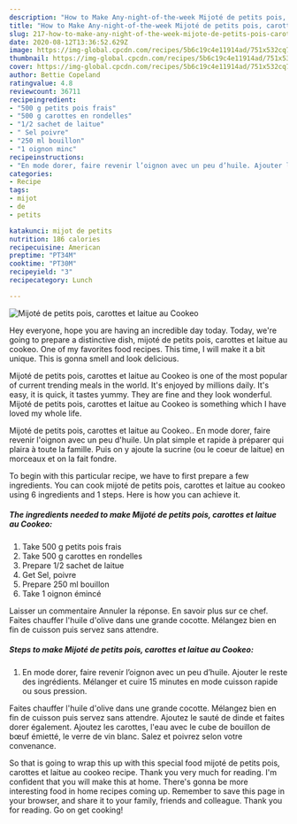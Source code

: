 ```yaml
---
description: "How to Make Any-night-of-the-week Mijoté de petits pois, carottes et laitue au Cookeo"
title: "How to Make Any-night-of-the-week Mijoté de petits pois, carottes et laitue au Cookeo"
slug: 217-how-to-make-any-night-of-the-week-mijote-de-petits-pois-carottes-et-laitue-au-cookeo
date: 2020-08-12T13:36:52.629Z
image: https://img-global.cpcdn.com/recipes/5b6c19c4e11914ad/751x532cq70/mijote-de-petits-pois-carottes-et-laitue-au-cookeo-photo-principale-de-la-recette.jpg
thumbnail: https://img-global.cpcdn.com/recipes/5b6c19c4e11914ad/751x532cq70/mijote-de-petits-pois-carottes-et-laitue-au-cookeo-photo-principale-de-la-recette.jpg
cover: https://img-global.cpcdn.com/recipes/5b6c19c4e11914ad/751x532cq70/mijote-de-petits-pois-carottes-et-laitue-au-cookeo-photo-principale-de-la-recette.jpg
author: Bettie Copeland
ratingvalue: 4.8
reviewcount: 36711
recipeingredient:
- "500 g petits pois frais"
- "500 g carottes en rondelles"
- "1/2 sachet de laitue"
- " Sel poivre"
- "250 ml bouillon"
- "1 oignon minc"
recipeinstructions:
- "En mode dorer, faire revenir l’oignon avec un peu d’huile. Ajouter le reste des ingrédients. Mélanger et cuire 15 minutes en mode cuisson rapide ou sous pression."
categories:
- Recipe
tags:
- mijot
- de
- petits

katakunci: mijot de petits 
nutrition: 186 calories
recipecuisine: American
preptime: "PT34M"
cooktime: "PT30M"
recipeyield: "3"
recipecategory: Lunch

---
```



![Mijoté de petits pois, carottes et laitue au Cookeo](https://img-global.cpcdn.com/recipes/5b6c19c4e11914ad/751x532cq70/mijote-de-petits-pois-carottes-et-laitue-au-cookeo-photo-principale-de-la-recette.jpg)

Hey everyone, hope you are having an incredible day today. Today, we're going to prepare a distinctive dish, mijoté de petits pois, carottes et laitue au cookeo. One of my favorites food recipes. This time, I will make it a bit unique. This is gonna smell and look delicious.

Mijoté de petits pois, carottes et laitue au Cookeo is one of the most popular of current trending meals in the world. It's enjoyed by millions daily. It's easy, it is quick, it tastes yummy. They are fine and they look wonderful. Mijoté de petits pois, carottes et laitue au Cookeo is something which I have loved my whole life.

Mijoté de petits pois, carottes et laitue au Cookeo.. En mode dorer, faire revenir l&#39;oignon avec un peu d&#39;huile. Un plat simple et rapide à préparer qui plaira à toute la famille. Puis on y ajoute la sucrine (ou le coeur de laitue) en morceaux et on la fait fondre.


To begin with this particular recipe, we have to first prepare a few ingredients. You can cook mijoté de petits pois, carottes et laitue au cookeo using 6 ingredients and 1 steps. Here is how you can achieve it.

<!--inarticleads1-->

##### The ingredients needed to make Mijoté de petits pois, carottes et laitue au Cookeo:

1. Take 500 g petits pois frais
1. Take 500 g carottes en rondelles
1. Prepare 1/2 sachet de laitue
1. Get  Sel, poivre
1. Prepare 250 ml bouillon
1. Take 1 oignon émincé


Laisser un commentaire Annuler la réponse. En savoir plus sur ce chef. Faites chauffer l&#39;huile d&#39;olive dans une grande cocotte. Mélangez bien en fin de cuisson puis servez sans attendre. 

<!--inarticleads2-->

##### Steps to make Mijoté de petits pois, carottes et laitue au Cookeo:

1. En mode dorer, faire revenir l’oignon avec un peu d’huile. Ajouter le reste des ingrédients. Mélanger et cuire 15 minutes en mode cuisson rapide ou sous pression.


Faites chauffer l&#39;huile d&#39;olive dans une grande cocotte. Mélangez bien en fin de cuisson puis servez sans attendre. Ajoutez le sauté de dinde et faites dorer également. Ajoutez les carottes, l&#39;eau avec le cube de bouillon de bœuf émietté, le verre de vin blanc. Salez et poivrez selon votre convenance. 

So that is going to wrap this up with this special food mijoté de petits pois, carottes et laitue au cookeo recipe. Thank you very much for reading. I'm confident that you will make this at home. There's gonna be more interesting food in home recipes coming up. Remember to save this page in your browser, and share it to your family, friends and colleague. Thank you for reading. Go on get cooking!
